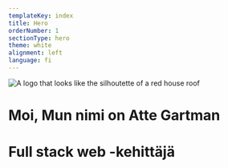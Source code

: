 ```yaml
---
templateKey: index
title: Hero
orderNumber: 1
sectionType: hero
theme: white
alignment: left
language: fi
---
```

![A logo that looks like the silhoutette of a red house roof](/img/punainentupalogo.svg)

# Moi, Mun nimi on Atte Gartman

# Full stack web -kehittäjä

